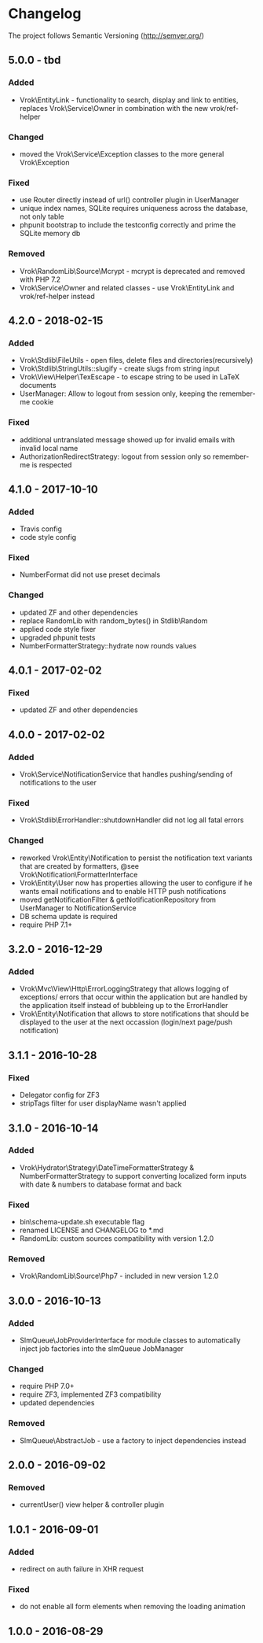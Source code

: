 # Changelog

The project follows Semantic Versioning (http://semver.org/)

## 5.0.0 - tbd
### Added
- Vrok\EntityLink - functionality to search, display and link to entities, replaces
  Vrok\Service\Owner in combination with the new vrok/ref-helper
### Changed
- moved the Vrok\Service\Exception classes to the more general Vrok\Exception
### Fixed
- use Router directly instead of url() controller plugin in UserManager
- unique index names, SQLite requires uniqueness across the database, not only table
- phpunit bootstrap to include the testconfig correctly and prime the SQLite memory db
### Removed
- Vrok\RandomLib\Source\Mcrypt - mcrypt is deprecated and removed with PHP 7.2
- Vrok\Service\Owner and related classes - use Vrok\EntityLink and vrok/ref-helper instead

## 4.2.0 - 2018-02-15
### Added
- Vrok\Stdlib\FileUtils - open files, delete files and directories(recursively)
- Vrok\Stdlib\StringUtils::slugify - create slugs from string input
- Vrok\View\Helper\TexEscape - to escape string to be used in LaTeX documents
- UserManager: Allow to logout from session only, keeping the remember-me cookie

### Fixed
- additional untranslated message showed up for invalid emails with invalid
  local name
- AuthorizationRedirectStrategy: logout from session only so remember-me is
  respected

## 4.1.0 - 2017-10-10
### Added
- Travis config
- code style config

### Fixed
- NumberFormat did not use preset decimals

### Changed
- updated ZF and other dependencies
- replace RandomLib with random_bytes() in Stdlib\Random
- applied code style fixer
- upgraded phpunit tests
- NumberFormatterStrategy::hydrate now rounds values

## 4.0.1 - 2017-02-02
### Fixed
- updated ZF and other dependencies

## 4.0.0 - 2017-02-02
### Added
- Vrok\Service\NotificationService that handles pushing/sending of notifications
  to the user

### Fixed
- Vrok\Stdlib\ErrorHandler::shutdownHandler did not log all fatal errors

### Changed
- reworked Vrok\Entity\Notification to persist the notification text variants
  that are created by formatters, @see Vrok\Notification\FormatterInterface
- Vrok\Entity\User now has properties allowing the user to configure if he wants
  email notifications and to enable HTTP push notifications
- moved getNotificationFilter & getNotificationRepository from UserManager to
  NotificationService
- DB schema update is required
- require PHP 7.1+

## 3.2.0 - 2016-12-29
### Added
- Vrok\Mvc\View\Http\ErrorLoggingStrategy that allows logging of exceptions/
  errors that occur within the application but are handled by the application
  itself instead of bubbleing up to the ErrorHandler
- Vrok\Entity\Notification that allows to store notifications that should be
  displayed to the user at the next occassion (login/next page/push notification)

## 3.1.1 - 2016-10-28
### Fixed
- Delegator config for ZF3
- stripTags filter for user displayName wasn't applied

## 3.1.0 - 2016-10-14
### Added
- Vrok\Hydrator\Strategy\DateTimeFormatterStrategy & NumberFormatterStrategy to
  support converting localized form inputs with date & numbers to database
  format and back

### Fixed
- bin\schema-update.sh executable flag
- renamed LICENSE and CHANGELOG to *.md
- RandomLib: custom sources compatibility with version 1.2.0

### Removed
- Vrok\RandomLib\Source\Php7 - included in new version 1.2.0

## 3.0.0 - 2016-10-13
### Added
- SlmQueue\JobProviderInterface for module classes to automatically inject job
  factories into the slmQueue JobManager

### Changed
- require PHP 7.0+
- require ZF3, implemented ZF3 compatibility
- updated dependencies

### Removed
- SlmQueue\AbstractJob - use a factory to inject dependencies instead

## 2.0.0 - 2016-09-02
### Removed
- currentUser() view helper & controller plugin

## 1.0.1 - 2016-09-01
### Added
- redirect on auth failure in XHR request

### Fixed
- do not enable all form elements when removing the loading animation

## 1.0.0 - 2016-08-29